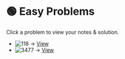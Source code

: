 # 🟢 Easy Problems

Click a problem to view your notes & solution.

- ![118](https://img.shields.io/badge/118-Pascal's_Triangle-brightgreen) → [View](/problems/118.md)
- ![3477](https://img.shields.io/badge/3477-Fruits_Into_Baskets_II-brightgreen) → [View](/problems/3477.md)


